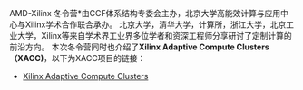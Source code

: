 AMD-Xilinx 冬令营*由CCF体系结构专委会主办，北京大学高能效计算与应用中心与Xilinx学术合作联合承办。
北京大学，清华大学，计算所，浙江大学，北京工业大学，Xilinx等来自学术界工业界多位学者和资深工程师分享研讨了定制计算的前沿方向。
本次冬令营同时也介绍了**Xilinx Adaptive Compute Clusters（XACC)**，以下为XACC项目的链接：

- [Xilinx Adaptive Compute Clusters](https://xilinx.github.io/xacc/)

